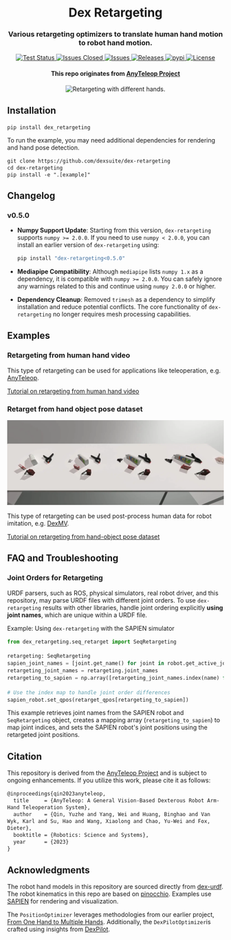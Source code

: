 <div align="center">
  <h1 align="center"> Dex Retargeting </h1>
  <h3 align="center">
    Various retargeting optimizers to translate human hand motion to robot hand motion.
  </h3>
</div>
<p align="center">
  <!-- code check badges -->
  <a href='https://github.com/dexsuite/dex-retargeting/blob/main/.github/workflows/test.yml'>
      <img src='https://github.com/dexsuite/dex-retargeting/actions/workflows/test.yml/badge.svg' alt='Test Status' />
  </a>
  <!-- issue badge -->
  <a href="https://github.com/dexsuite/dex-retargeting/issues">
  <img src="https://img.shields.io/github/issues-closed/dexsuite/dex-retargeting.svg" alt="Issues Closed">
  </a>
  <a href="https://github.com/dexsuite/dex-retargeting/issues?q=is%3Aissue+is%3Aclosed">
  <img src="https://img.shields.io/github/issues/dexsuite/dex-retargeting.svg" alt="Issues">
  </a>
  <!-- release badge -->
  <a href="https://github.com/dexsuite/dex-retargeting/tags">
  <img src="https://img.shields.io/github/v/release/dexsuite/dex-retargeting.svg?include_prereleases&sort=semver" alt="Releases">
  </a>
  <!-- pypi badge -->
  <a href="https://github.com/dexsuite/dex-retargeting/tags">
  <img src="https://static.pepy.tech/badge/dex_retargeting/month" alt="pypi">
  </a>
  <!-- license badge -->
  <a href="https://github.com/dexsuite/dex-retargeting/blob/main/LICENSE">
      <img alt="License" src="https://img.shields.io/badge/license-MIT-blue">
  </a>
</p>
<div align="center">
  <h4>This repo originates from <a href="https://yzqin.github.io/anyteleop/">AnyTeleop Project</a></h4>
  <img src="example/vector_retargeting/teaser.webp" alt="Retargeting with different hands.">
</div>

## Installation

```shell
pip install dex_retargeting
```

To run the example, you may need additional dependencies for rendering and hand pose detection.

```shell
git clone https://github.com/dexsuite/dex-retargeting
cd dex-retargeting
pip install -e ".[example]"
```

## Changelog

### v0.5.0

- **Numpy Support Update**: Starting from this version, `dex-retargeting` supports `numpy >= 2.0.0`. If you need to use `numpy < 2.0.0`, you can install an earlier version of `dex-retargeting` using:
  ```bash
  pip install "dex-retargeting<0.5.0"
  ```

- **Mediapipe Compatibility**: Although `mediapipe` lists `numpy 1.x` as a dependency, it is compatible with `numpy >= 2.0.0`. You can safely ignore any warnings related to this and continue using `numpy 2.0.0` or higher.

- **Dependency Cleanup**: Removed `trimesh` as a dependency to simplify installation and reduce potential conflicts. The core functionality of `dex-retargeting` no longer requires mesh processing capabilities.

## Examples

### Retargeting from human hand video

This type of retargeting can be used for applications like teleoperation,
e.g. [AnyTeleop](https://yzqin.github.io/anyteleop/).

[Tutorial on retargeting from human hand video](example/vector_retargeting/README.md)

### Retarget from hand object pose dataset

![teaser](example/position_retargeting/hand_object.webp)

This type of retargeting can be used post-process human data for robot imitation,
e.g. [DexMV](https://yzqin.github.io/dexmv/).

[Tutorial on retargeting from hand-object pose dataset](example/position_retargeting/README.md)

## FAQ and Troubleshooting

### Joint Orders for Retargeting

URDF parsers, such as ROS, physical simulators, real robot driver, and this repository, may parse URDF files with
different joint orders. To use `dex-retargeting` results with other libraries, handle joint ordering explicitly **using
joint names**, which are unique within a URDF file.

Example: Using `dex-retargeting` with the SAPIEN simulator

```python
from dex_retargeting.seq_retarget import SeqRetargeting

retargeting: SeqRetargeting
sapien_joint_names = [joint.get_name() for joint in robot.get_active_joints()]
retargeting_joint_names = retargeting.joint_names
retargeting_to_sapien = np.array([retargeting_joint_names.index(name) for name in sapien_joint_names]).astype(int)

# Use the index map to handle joint order differences
sapien_robot.set_qpos(retarget_qpos[retargeting_to_sapien])
```

This example retrieves joint names from the SAPIEN robot and `SeqRetargeting` object, creates a mapping
array (`retargeting_to_sapien`) to map joint indices, and sets the SAPIEN robot's joint positions using the retargeted
joint positions.

## Citation

This repository is derived from the [AnyTeleop Project](https://yzqin.github.io/anyteleop/) and is subject to ongoing
enhancements. If you utilize this work, please cite it as follows:

```shell
@inproceedings{qin2023anyteleop,
  title     = {AnyTeleop: A General Vision-Based Dexterous Robot Arm-Hand Teleoperation System},
  author    = {Qin, Yuzhe and Yang, Wei and Huang, Binghao and Van Wyk, Karl and Su, Hao and Wang, Xiaolong and Chao, Yu-Wei and Fox, Dieter},
  booktitle = {Robotics: Science and Systems},
  year      = {2023}
}
```

## Acknowledgments

The robot hand models in this repository are sourced directly from [dex-urdf](https://github.com/dexsuite/dex-urdf).
The robot kinematics in this repo are based on [pinocchio](https://github.com/stack-of-tasks/pinocchio).
Examples use [SAPIEN](https://github.com/haosulab/SAPIEN) for rendering and visualization.

The `PositionOptimizer` leverages methodologies from our earlier
project, [From One Hand to Multiple Hands](https://yzqin.github.io/dex-teleop-imitation/).
Additionally, the `DexPilotOptimizer`is crafted using insights from [DexPilot](https://sites.google.com/view/dex-pilot).
